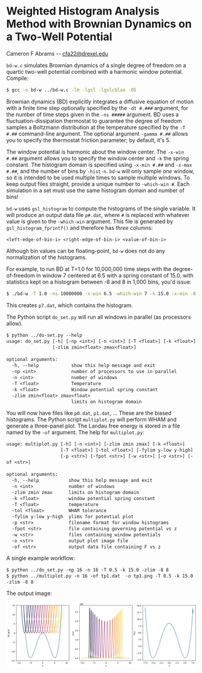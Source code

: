 # Weighted Histogram Analysis Method with Brownian Dynamics on a Two-Well Potential

Cameron F Abrams -- cfa22@drexel.edu

`bd-w.c` simulates Brownian dynamics of a single degree of freedom on a quartic two-well potential combined with a harmonic window potential.  Compile:

```bash
$ gcc -o bd-w ../bd-w.c -lm -lgsl -lgslcblas -O5
```
Brownian dynamics (BD) explicitly integrates a diffusive equation of motion with a finite time step optionally specified by the `-dt #.###` argument, for the number of time steps given in the `-ns #####` argument. BD uses a fluctuation-dissipation thermostat to guarantee the degree of freedom samples a Boltzmann distribution at the temperature specified by the `-T #.##` command-line argument.  The optional argument `-gamma #.##` allows you to specify the thermostat friction parameter; by default, it's 5.  

The window potential is harmonic about the window center. The `-x-win #.##` argument allows you to specify the window center and `-k` the spring constant.  The histogram domain is specified using `-x-min #.##` and `-x-max #.##`, and the number of bins by `-hist-n`.  `bd-w` will only sample *one* window, so it is intended to be used multiple times to sample multiple windows.  To keep output files straight, provide a unique number to `-which-win #`.  Each simulation in a set must use the same histogram domain and number of bins!

`bd-w` uses `gsl_histogram` to compute the histograms of the single variable.  It will produce an output data file `p#.dat`, where `#` is replaced with whatever value is given to the `-which-win` argument.  This file is generated by `gsl_histogram_fprintf()` and therefore has *three* columns:

```
<left-edge-of-bin-i> <right-edge-of-bin-i> <value-of-bin-i>
```

Although bin values can be floating-point, `bd-w` does not do any normalization of the histograms.

For example, to run BD at T=1.0 for 10,000,000 time steps with the degree-of-freedom in window 7 centered at 6.5 with a spring constant of 15.0, with statistics kept on a histogram between -8 and 8 in 1,000 bins, you'd issue:

```bash
$ ./bd-w -T 1.0 -ns 10000000 -x-win 6.5 -which-win 7 -k 15.0 -x-min -8 -x-max 8 -hist-n 1000
```
This creates `p7.dat`, which contains the histogram.

The Python script `do_set.py` will run all windows in parallel (as processors allow).
```
$ python ../do-set.py --help
usage: do_set.py [-h] [-np <int>] [-n <int>] [-T <float>] [-k <float>]
                 [-zlim zmin<float> zmax<float>]

optional arguments:
  -h, --help            show this help message and exit
  -np <int>             number of processors to use in parallel
  -n <int>              number of windows
  -T <float>            Temperature
  -k <float>            Window potential spring constant
  -zlim zmin<float> zmax<float>
                        limits on histogram domain
```
You will now have files like `p0.dat`, `p1.dat`, ...  These are the biased histograms.  The Python script `multiplot.py` will perform WHAM and generate a three-panel plot.  The Landau free energy is stored in a file named by the `-of` argument.  The help for `multiplot.py`:

```
usage: multiplot.py [-h] [-n <int>] [-zlim zmin zmax] [-k <float>]
                    [-T <float>] [-tol <float>] [-fylim y-low y-high]
                    [-p <str>] [-fpot <str>] [-w <str>] [-o <str>] [-of <str>]

optional arguments:
  -h, --help           show this help message and exit
  -n <int>             number of windows
  -zlim zmin zmax      limits on histogram domain
  -k <float>           window potential spring constant
  -T <float>           temperature
  -tol <float>         WHAM tolerance
  -fylim y-low y-high  ylims for potential plot
  -p <str>             filename format for window histograms
  -fpot <str>          file containing governing potential vs z
  -w <str>             files containing window potentials
  -o <str>             output plot image file
  -of <str>            output data file containing F vs z
```

A single example workflow:
```
$ python ../do_set.py -np 16 -n 16 -T 0.5 -k 15.0 -zlim -8 8
$ python ../multiplot.py -n 16 -of tp1.dat  -o tp1.png -T 0.5 -k 15.0 -zlim -8 8
```

The output image:

![plot](tp1.png)
